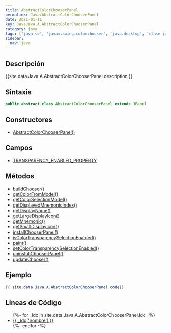```yaml
---
title: AbstractColorChooserPanel
permalink: Java/AbstractColorChooserPanel
date: 2021-01-11
key: JavaJava.A.AbstractColorChooserPanel
category: java
tags: ['java se', 'javax.swing.colorchooser', 'java.desktop', 'clase java', 'Java 1.0']
sidebar: 
  nav: java
---
```


## Descripción
{{site.data.Java.A.AbstractColorChooserPanel.description }}

## Sintaxis
~~~java
public abstract class AbstractColorChooserPanel extends JPanel
~~~

## Constructores
* [AbstractColorChooserPanel()](/Java/AbstractColorChooserPanel/AbstractColorChooserPanel/)

## Campos
* [TRANSPARENCY_ENABLED_PROPERTY](/Java/AbstractColorChooserPanel/TRANSPARENCY_ENABLED_PROPERTY)

## Métodos
* [buildChooser()](/Java/AbstractColorChooserPanel/buildChooser)
* [getColorFromModel()](/Java/AbstractColorChooserPanel/getColorFromModel)
* [getColorSelectionModel()](/Java/AbstractColorChooserPanel/getColorSelectionModel)
* [getDisplayedMnemonicIndex()](/Java/AbstractColorChooserPanel/getDisplayedMnemonicIndex)
* [getDisplayName()](/Java/AbstractColorChooserPanel/getDisplayName)
* [getLargeDisplayIcon()](/Java/AbstractColorChooserPanel/getLargeDisplayIcon)
* [getMnemonic()](/Java/AbstractColorChooserPanel/getMnemonic)
* [getSmallDisplayIcon()](/Java/AbstractColorChooserPanel/getSmallDisplayIcon)
* [installChooserPanel()](/Java/AbstractColorChooserPanel/installChooserPanel)
* [isColorTransparencySelectionEnabled()](/Java/AbstractColorChooserPanel/isColorTransparencySelectionEnabled)
* [paint()](/Java/AbstractColorChooserPanel/paint)
* [setColorTransparencySelectionEnabled()](/Java/AbstractColorChooserPanel/setColorTransparencySelectionEnabled)
* [uninstallChooserPanel()](/Java/AbstractColorChooserPanel/uninstallChooserPanel)
* [updateChooser()](/Java/AbstractColorChooserPanel/updateChooser)

## Ejemplo
~~~java
{{ site.data.Java.A.AbstractColorChooserPanel.code}}
~~~

## Líneas de Código
<ul>
{%- for _ldc in site.data.Java.A.AbstractColorChooserPanel.ldc -%}
   <li>
       <a href="{{_ldc['url'] }}">{{ _ldc['nombre'] }}</a>
   </li>
{%- endfor -%}
</ul>
